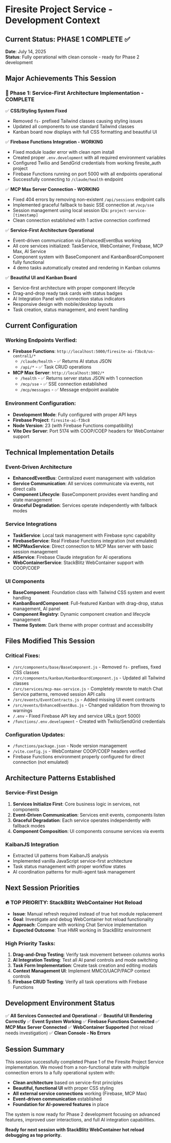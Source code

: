 # Firesite Project Service - Development Context

## Current Status: PHASE 1 COMPLETE ✅

**Date**: July 14, 2025  
**Status**: Fully operational with clean console - ready for Phase 2 development

## Major Achievements This Session

### 🎯 **Phase 1: Service-First Architecture Implementation - COMPLETE**

✅ **CSS/Styling System Fixed**
- Removed `fs-` prefixed Tailwind classes causing styling issues
- Updated all components to use standard Tailwind classes
- Kanban board now displays with full CSS formatting and beautiful UI

✅ **Firebase Functions Integration - WORKING**
- Fixed module loader error with clean npm install
- Created proper `.env.development` with all required environment variables
- Configured Twilio and SendGrid credentials from working firesite_auth project
- Firebase Functions running on port 5000 with all endpoints operational
- Successfully connecting to `/claude/health` endpoint

✅ **MCP Max Server Connection - WORKING**
- Fixed 404 errors by removing non-existent `/api/sessions` endpoint calls
- Implemented graceful fallback to basic SSE connection at `/mcp/sse`
- Session management using local session IDs: `project-service-[timestamp]`
- Clean connection established with 1 active connection confirmed

✅ **Service-First Architecture Operational**
- Event-driven communication via EnhancedEventBus working
- All core services initialized: TaskService, WebContainer, Firebase, MCP Max, AI Service
- Component system with BaseComponent and KanbanBoardComponent fully functional
- 4 demo tasks automatically created and rendering in Kanban columns

✅ **Beautiful UI and Kanban Board**
- Service-first architecture with proper component lifecycle
- Drag-and-drop ready task cards with status badges
- AI Integration Panel with connection status indicators
- Responsive design with mobile/desktop layouts
- Task creation, status management, and event handling

## Current Configuration

### **Working Endpoints Verified:**
- **Firebase Functions**: `http://localhost:5000/firesite-ai-f3bc8/us-central1/*`
  - `/claude/health` - ✅ Returns AI status JSON
  - `/api/*` - ✅ Task CRUD operations  
- **MCP Max Server**: `http://localhost:3002/*`
  - `/health` - ✅ Returns server status JSON with 1 connection
  - `/mcp/sse` - ✅ SSE connection established
  - `/mcp/messages` - ✅ Message endpoint available

### **Environment Configuration:**
- **Development Mode**: Fully configured with proper API keys
- **Firebase Project**: `firesite-ai-f3bc8` 
- **Node Version**: 23 (with Firebase Functions compatibility)
- **Vite Dev Server**: Port 5174 with COOP/COEP headers for WebContainer support

## Technical Implementation Details

### **Event-Driven Architecture**
- **EnhancedEventBus**: Centralized event management with validation
- **Service Communication**: All services communicate via events, not direct calls
- **Component Lifecycle**: BaseComponent provides event handling and state management
- **Graceful Degradation**: Services operate independently with fallback modes

### **Service Integrations**
- **TaskService**: Local task management with Firebase sync capability
- **FirebaseService**: Real Firebase Functions integration (not emulated)
- **MCPMaxService**: Direct connection to MCP Max server with basic session management
- **AIService**: Firebase Claude integration for AI operations
- **WebContainerService**: StackBlitz WebContainer support with COOP/COEP

### **UI Components**
- **BaseComponent**: Foundation class with Tailwind CSS system and event handling
- **KanbanBoardComponent**: Full-featured Kanban with drag-drop, status management, AI panel
- **Component Registry**: Dynamic component creation and lifecycle management
- **Theme System**: Dark theme with proper contrast and accessibility

## Files Modified This Session

### **Critical Fixes:**
- `/src/components/base/BaseComponent.js` - Removed `fs-` prefixes, fixed CSS classes
- `/src/components/kanban/KanbanBoardComponent.js` - Updated all Tailwind classes
- `/src/services/mcp-max-service.js` - Completely rewrote to match Chat Service patterns, removed session API calls
- `/src/events/EventContracts.js` - Added missing UI event contracts
- `/src/events/EnhancedEventBus.js` - Changed validation from throwing to warnings
- `/.env` - Fixed Firebase API key and service URLs (port 5000)
- `/functions/.env.development` - Created with Twilio/SendGrid credentials

### **Configuration Updates:**
- `/functions/package.json` - Node version management
- `/vite.config.js` - WebContainer COOP/COEP headers verified
- Firebase Functions environment properly configured for direct connection (not emulated)

## Architecture Patterns Established

### **Service-First Design**
1. **Services Initialize First**: Core business logic in services, not components
2. **Event-Driven Communication**: Services emit events, components listen
3. **Graceful Degradation**: Each service operates independently with fallback modes
4. **Component Composition**: UI components consume services via events

### **KaibanJS Integration**
- Extracted UI patterns from KaibanJS analysis
- Implemented vanilla JavaScript service-first architecture
- Task status management with proper workflow states
- AI coordination patterns for multi-agent task management

## Next Session Priorities

### **🔥 TOP PRIORITY: StackBlitz WebContainer Hot Reload**
- **Issue**: Manual refresh required instead of true hot module replacement
- **Goal**: Investigate and debug WebContainer hot reload functionality
- **Approach**: Compare with working Chat Service implementation
- **Expected Outcome**: True HMR working in StackBlitz environment

### **High Priority Tasks:**
1. **Drag-and-Drop Testing**: Verify task movement between columns works
2. **AI Integration Testing**: Test all AI panel controls and mode switching
3. **Task Form Implementation**: Create task creation and editing modals
4. **Context Management UI**: Implement MMCO/UACP/PACP context controls
5. **Firebase CRUD Testing**: Verify all task operations with Firebase Functions

## Development Environment Status

✅ **All Services Connected and Operational**
✅ **Beautiful UI Rendering Correctly** 
✅ **Event System Working**
✅ **Firebase Functions Connected**
✅ **MCP Max Server Connected**
✅ **WebContainer Supported** (hot reload needs investigation)
✅ **Clean Console - No Errors**

## Session Summary

This session successfully completed Phase 1 of the Firesite Project Service implementation. We moved from a non-functional state with multiple connection errors to a fully operational system with:

- **Clean architecture** based on service-first principles
- **Beautiful, functional UI** with proper CSS styling
- **All external service connections** working (Firebase, MCP Max)
- **Event-driven communication** established
- **Foundation for AI-powered features** in place

The system is now ready for Phase 2 development focusing on advanced features, improved user interactions, and full AI integration capabilities.

**Ready for next session with StackBlitz WebContainer hot reload debugging as top priority.**